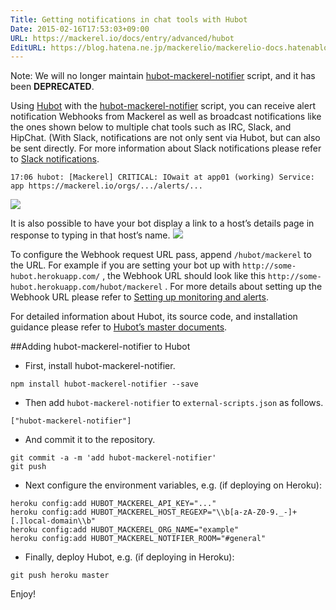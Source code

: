 ```yaml
---
Title: Getting notifications in chat tools with Hubot
Date: 2015-02-16T17:53:03+09:00
URL: https://mackerel.io/docs/entry/advanced/hubot
EditURL: https://blog.hatena.ne.jp/mackerelio/mackerelio-docs.hatenablog.mackerel.io/atom/entry/8454420450083906607
---
```


Note: We will no longer maintain [hubot-mackerel-notifier][] script, and it has been **DEPRECATED**.

Using [Hubot][] with the [hubot-mackerel-notifier][] script, you can receive alert notification Webhooks from Mackerel as well as broadcast notifications like the ones shown below to multiple chat tools such as IRC, Slack, and HipChat. (With Slack, notifications are not only sent via Hubot, but can also be sent directly. For more information about Slack notifications please refer to [Slack notifications](https://mackerel.io/docs/entry/howto/alerts/slack).
```
17:06 hubot: [Mackerel] CRITICAL: IOwait at app01 (working) Service: app https://mackerel.io/orgs/.../alerts/...
```
![](https://cdn-ak.f.st-hatena.com/images/fotolife/m/mackerelio/20140915/20140915165010.png?1410767426)

It is also possible to have your bot display a link to a host’s details page in response to typing in that host’s name.
![](https://cdn-ak.f.st-hatena.com/images/fotolife/m/mackerelio/20140915/20140915165009.png?1410767427)

To configure the Webhook request URL pass, append `/hubot/mackerel` to the URL. For example if you are setting your bot up with `http://some-hubot.herokuapp.com/` , the Webhook URL should look like this `http://some-hubot.herokuapp.com/hubot/mackerel` . For more details about setting up the Webhook URL please refer to [Setting up monitoring and alerts](https://mackerel.io/docs/entry/howto/alerts).

For detailed information about Hubot, its source code, and installation guidance please refer to [Hubot’s master documents](https://github.com/github/hubot/tree/master/docs).

##Adding hubot-mackerel-notifier to Hubot

* First, install hubot-mackerel-notifier.
```
npm install hubot-mackerel-notifier --save
```
* Then add `hubot-mackerel-notifier` to `external-scripts.json` as follows.
```
["hubot-mackerel-notifier"]
```
* And commit it to the repository.
```
git commit -a -m 'add hubot-mackerel-notifier'
git push
```
* Next configure the environment variables, e.g. (if deploying on Heroku):
```
heroku config:add HUBOT_MACKEREL_API_KEY="..."
heroku config:add HUBOT_MACKEREL_HOST_REGEXP="\\b[a-zA-Z0-9._-]+[.]local-domain\\b"
heroku config:add HUBOT_MACKEREL_ORG_NAME="example"
heroku config:add HUBOT_MACKEREL_NOTIFIER_ROOM="#general"
```
* Finally, deploy Hubot, e.g. (if deploying in Heroku):
```
git push heroku master
```
[Hubot]: https://hubot.github.com/
[hubot-mackerel-notifier]: https://github.com/mackerelio/hubot-mackerel-notifier

Enjoy!
